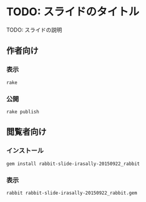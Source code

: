 # TODO: スライドのタイトル

TODO: スライドの説明

## 作者向け

### 表示

    rake

### 公開

    rake publish

## 閲覧者向け

### インストール

    gem install rabbit-slide-irasally-20150922_rabbit

### 表示

    rabbit rabbit-slide-irasally-20150922_rabbit.gem

